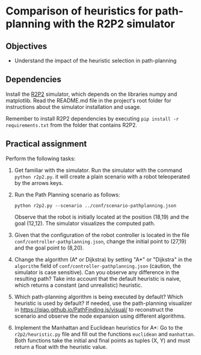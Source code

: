 # Comparison of heuristics for path-planning with the R2P2 simulator

## Objectives

* Understand the impact of the heuristic selection in path-planning

## Dependencies

Install the [R2P2](https://github.com/ISG-UAH/R2P2) simulator, which depends on the libraries numpy and matplotlib. Read the README.md file in the project's root folder for instructions about the simulator installation and usage.

Remember to install R2P2 dependencies by executing ```pip install -r requirements.txt``` from the folder that contains R2P2.

## Practical assignment

Perform the following tasks:

1. Get familiar with the simulator. Run the simulator with the command `python r2p2.py`. it will create a plain scenario with a robot teleoperated by the arrows keys.

2. Run the Path Planning scenario as follows:

   ```
   python r2p2.py --scenario ../conf/scenario-pathplanning.json
   ```

   Observe that the robot is initially located at the position (18,19) and the goal (12,12). The simulator visualizes the computed path. 
   
3. Given that the configuration of the robot controller is located in the file ```conf/controller-pathplanning.json```, change the initial point to  (27,19) and the goal point to (8,20).

4. Change the algorithm (A* or Dijkstra) by setting "A*" or "Dijkstra" in the ```algorithm``` field of ```conf/controller-pathplanning.json``` (caution, the simulator is case sensitive). Can you observe any difference in the resulting path? Take into account that the default heuristic is naive, which returns a constant (and unrealistic) heuristic.

5. Which path-planning algorithm is being executed by default? Which heuristic is used by default? If needed, use the path-planning visualizer in https://qiao.github.io/PathFinding.js/visual/ to reconstruct the scenario and observe the node expansion using different algorithms.

6. Implement the Manhattan and Euclidean heuristics for A*: Go to the ```r2p2/heuristic.py``` file and fill out the functions ```euclidean``` and ```manhattan```. Both functions take the initial and final points as tuples (X, Y) and must return a float with the heuristic value.
